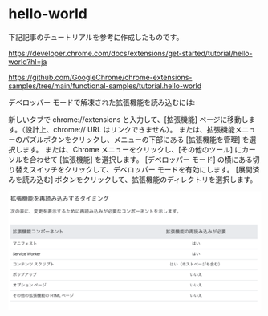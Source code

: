 # hello-world

下記記事のチュートリアルを参考に作成したものです。

https://developer.chrome.com/docs/extensions/get-started/tutorial/hello-world?hl=ja

https://github.com/GoogleChrome/chrome-extensions-samples/tree/main/functional-samples/tutorial.hello-world

デベロッパー モードで解凍された拡張機能を読み込むには:

新しいタブで chrome://extensions と入力して、[拡張機能] ページに移動します。（設計上、chrome:// URL はリンクできません）。
または、拡張機能メニューのパズルボタンをクリックし、メニューの下部にある [拡張機能を管理] を選択します。
または、Chrome メニューをクリックし、[その他のツール] にカーソルを合わせて [拡張機能] を選択します。
[デベロッパー モード] の横にある切り替えスイッチをクリックして、デベロッパー モードを有効にします。
[展開済みを読み込む] ボタンをクリックして、拡張機能のディレクトリを選択します。

![再読み込みするタイミング](images/load_timings.png)